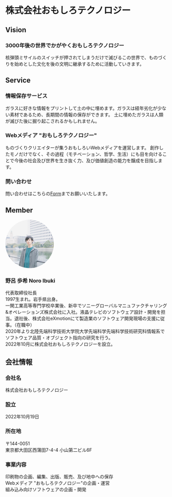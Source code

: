 # 株式会社おもしろテクノロジー
## Vision
### 3000年後の世界でかがやくおもしろテクノロジー
核弾頭ミサイルのスイッチが押されてしまうだけで滅びるこの世界で、ものづくりを始めとした文化を後の文明に継承するために活動していきます。

## Service
### 情報保存サービス
ガラスに好きな情報をプリントして土の中に埋めます。ガラスは経年劣化が少ない素材であるため、長期間の情報の保存ができます。
土に埋めたガラスは人類が滅びた後に掘り起こされるかもしれません。

### Webメディア "おもしろテクノロジー"
ものづくりクリエイターが集うおもしろいWebメディアを運営します。
創作したモノだけでなく、その過程（モチベーション、哲学、生活）にも目を向けることで今後の社会及び世界を生き抜く力、及び価値創造の能力を醸成を目指します。

### 問い合わせ
問い合わせはこちらの[Form](https://docs.google.com/forms/d/e/1FAIpQLSdCU6vTuf2ZyHzK8npj02uzD3NDnUv7TpNUVpo8bnjM-_MwkA/viewform?usp=sf_link)までお願いいたします。

## Member
<img src="./image/dummy_CEO.jpg" style="border-radius:50%;" width="30%"><br>

### 野呂 歩希 Noro Ibuki
代表取締役社長  
1997生まれ。岩手県出身。  
一関工業高等専門学校卒業後、新卒でソニーグローバルマニュファクチャリング&オペレーションズ株式会社に入社。液晶テレビのソフトウェア設計・開発を担当。退社後、株式会社eXmotionにて製造業のソフトウェア開発現場の支援に従事。（在職中）  
2020年より北陸先端科学技術大学院大学先端科学先端科学技術研究科情報系でソフトウェア品質・オブジェクト指向の研究を行う。  
2022年10月に株式会社おもしろテクノロジーを設立。
## 会社情報
### 会社名
株式会社おもしろテクノロジー
### 設立
2022年10月19日
### 所在地
〒144-0051  
東京都大田区西蒲田7-4-4 小山第二ビル6F
### 事業内容
印刷物の企画、編集、出版、販売、及び地中への保存  
Webメディア "おもしろテクノロジー"の企画・運営  
組み込み向けソフトウェアの企画・開発
